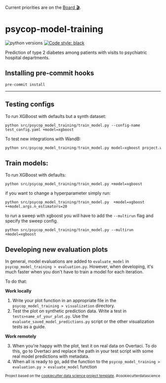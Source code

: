Current priorities are on the 
[Board 🎬](https://github.com/orgs/Aarhus-Psychiatry-Research/projects/4/views/1).

psycop-model-training
==============================
![python versions](https://img.shields.io/badge/Python-%3E=3.7-blue)
[![Code style: black](https://img.shields.io/badge/Code%20Style-Black-black)](https://black.readthedocs.io/en/stable/the_black_code_style/current_style.html)

Prediction of type 2 diabetes among patients with visits to psychiatric hospital departments.

## Installing pre-commit hooks
`pre-commit install`

--------
## Testing configs
To run XGBoost with defaults but a synth dataset:

```
python src/psycop_model_training/train_model.py --config-name test_config.yaml +model=xgboost
```

To test new integrations with WandB:
```python
python src/psycop_model_training/train_model.py model=xgboost project.wandb.mode="run" --config-name integration_config.yaml
```



## Train models:
To run XGBoost with defaults:

```
python src/psycop_model_training/train_model.py +model=xgboost
```

if you want to change a hyperparameter simply run:

```
python src/psycop_model_training/train_model.py  +model=xgboost ++model.args.n_estimators=20
```

to run a sweep with xgboost you will have to add the `--multirun` flag and specify the sweep config.
```
python src/psycop_model_training/train_model.py --multirun +model=xgboost
```

## Developing new evaluation plots
In general, model evaluations are added to `evaluate_model` in `psycop_model_training > evaluation.py`. However, when developing, it's much faster when you don't have to train a model for each iteration.

To do that:

**Work locally**
1. Write your plot function in an appropriate file in the `psycop_model_training > visualization` directory. 
2. Test the plot on synthetic prediction data. Write a test in `tests>name_of_your_plot.py`. 
    Use the `evaluate_saved_model_predictions.py` script or the other visualization tests as a guide.

**Work remotely**

3. When you're happy with the plot, test it on real data on Overtaci. To do this, go to Overtaci and replace the path in your test script with some real model predictions with metadata.
4. When all is ready to go, add the function to the `psycop_model_training > evaluation.py > evaluate_model` function



<p><small>Project based on the <a target="_blank" href="https://drivendata.github.io/cookiecutter-data-science/">cookiecutter data science project template</a>. #cookiecutterdatascience</small></p>
